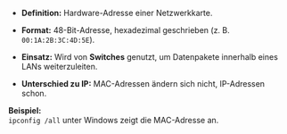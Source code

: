 - **Definition:** Hardware-Adresse einer Netzwerkkarte.
    
- **Format:** 48-Bit-Adresse, hexadezimal geschrieben (z. B. `00:1A:2B:3C:4D:5E`).
    
- **Einsatz:** Wird von **Switches** genutzt, um Datenpakete innerhalb eines LANs weiterzuleiten.
    
- **Unterschied zu IP:** MAC-Adressen ändern sich nicht, IP-Adressen schon.
    

**Beispiel:**  
`ipconfig /all` unter Windows zeigt die MAC-Adresse an.